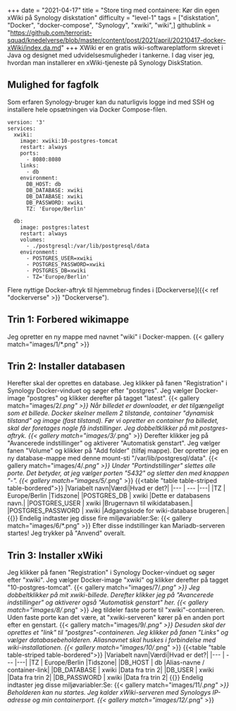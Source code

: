 +++
date = "2021-04-17"
title = "Store ting med containere: Kør din egen xWiki på Synology diskstation"
difficulty = "level-1"
tags = ["diskstation", "Docker", "docker-compose", "Synology", "xwiki", "wiki",]
githublink = "https://github.com/terrorist-squad/knedelverse/blob/master/content/post/2021/april/20210417-docker-xWiki/index.da.md"
+++
XWiki er en gratis wiki-softwareplatform skrevet i Java og designet med udvidelsesmuligheder i tankerne. I dag viser jeg, hvordan man installerer en xWiki-tjeneste på Synology DiskStation.
## Mulighed for fagfolk
Som erfaren Synology-bruger kan du naturligvis logge ind med SSH og installere hele opsætningen via Docker Compose-filen.
```
version: '3'
services:
  xwiki:
    image: xwiki:10-postgres-tomcat
    restart: always
    ports:
      - 8080:8080
    links:
      - db
    environment:
      DB_HOST: db
      DB_DATABASE: xwiki
      DB_DATABASE: xwiki
      DB_PASSWORD: xwiki
      TZ: 'Europe/Berlin'

  db:
    image: postgres:latest
    restart: always
    volumes:
      - ./postgresql:/var/lib/postgresql/data
    environment:
      - POSTGRES_USER=xwiki
      - POSTGRES_PASSWORD=xwiki
      - POSTGRES_DB=xwiki
      - TZ='Europe/Berlin'

```
Flere nyttige Docker-aftryk til hjemmebrug findes i [Dockerverse]({{< ref "dockerverse" >}} "Dockerverse").
## Trin 1: Forbered wikimappe
Jeg opretter en ny mappe med navnet "wiki" i Docker-mappen.
{{< gallery match="images/1/*.png" >}}

## Trin 2: Installer databasen
Herefter skal der oprettes en database. Jeg klikker på fanen "Registration" i Synology Docker-vinduet og søger efter "postgres". Jeg vælger Docker-image "postgres" og klikker derefter på tagget "latest".
{{< gallery match="images/2/*.png" >}}
Når billedet er downloadet, er det tilgængeligt som et billede. Docker skelner mellem 2 tilstande, container "dynamisk tilstand" og image (fast tilstand). Før vi opretter en container fra billedet, skal der foretages nogle få indstillinger. Jeg dobbeltklikker på mit postgres-aftryk.
{{< gallery match="images/3/*.png" >}}
Derefter klikker jeg på "Avancerede indstillinger" og aktiverer "Automatisk genstart". Jeg vælger fanen "Volume" og klikker på "Add folder" (tilføj mappe). Der opretter jeg en ny database-mappe med denne mount-sti "/var/lib/postgresql/data".
{{< gallery match="images/4/*.png" >}}
Under "Portindstillinger" slettes alle porte. Det betyder, at jeg vælger porten "5432" og sletter den med knappen "-".
{{< gallery match="images/5/*.png" >}}
{{<table "table table-striped table-bordered">}}
|Variabelt navn|Værdi|Hvad er det?|
|--- | --- |---|
|TZ	| Europe/Berlin	|Tidszone|
|POSTGRES_DB	| xwiki |Dette er databasens navn.|
|POSTGRES_USER	| xwiki |Brugernavn til wikidatabasen.|
|POSTGRES_PASSWORD	| xwiki |Adgangskode for wiki-database brugeren.|
{{</table>}}
Endelig indtaster jeg disse fire miljøvariabler:Se:
{{< gallery match="images/6/*.png" >}}
Efter disse indstillinger kan Mariadb-serveren startes! Jeg trykker på "Anvend" overalt.
## Trin 3: Installer xWiki
Jeg klikker på fanen "Registration" i Synology Docker-vinduet og søger efter "xwiki". Jeg vælger Docker-image "xwiki" og klikker derefter på tagget "10-postgres-tomcat".
{{< gallery match="images/7/*.png" >}}
Jeg dobbeltklikker på mit xwiki-billede. Derefter klikker jeg på "Avancerede indstillinger" og aktiverer også "Automatisk genstart" her.
{{< gallery match="images/8/*.png" >}}
Jeg tildeler faste porte til "xwiki"-containeren. Uden faste porte kan det være, at "xwiki-serveren" kører på en anden port efter en genstart.
{{< gallery match="images/9/*.png" >}}
Desuden skal der oprettes et "link" til "postgres"-containeren. Jeg klikker på fanen "Links" og vælger databasebeholderen. Aliasnavnet skal huskes i forbindelse med wiki-installationen.
{{< gallery match="images/10/*.png" >}}
{{<table "table table-striped table-bordered">}}
|Variabelt navn|Værdi|Hvad er det?|
|--- | --- |---|
|TZ |	Europe/Berlin	|Tidszone|
|DB_HOST	| db |Alias-navne / container-link|
|DB_DATABASE	| xwiki	|Data fra trin 2|
|DB_USER	| xwiki	|Data fra trin 2|
|DB_PASSWORD	| xwiki |Data fra trin 2|
{{</table>}}
Endelig indtaster jeg disse miljøvariabler:Se:
{{< gallery match="images/11/*.png" >}}
Beholderen kan nu startes. Jeg kalder xWiki-serveren med Synologys IP-adresse og min containerport.
{{< gallery match="images/12/*.png" >}}